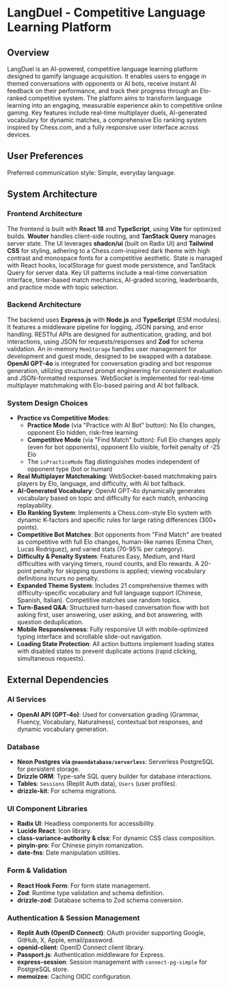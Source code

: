 # LangDuel - Competitive Language Learning Platform

## Overview
LangDuel is an AI-powered, competitive language learning platform designed to gamify language acquisition. It enables users to engage in themed conversations with opponents or AI bots, receive instant AI feedback on their performance, and track their progress through an Elo-ranked competitive system. The platform aims to transform language learning into an engaging, measurable experience akin to competitive online gaming. Key features include real-time multiplayer duels, AI-generated vocabulary for dynamic matches, a comprehensive Elo ranking system inspired by Chess.com, and a fully responsive user interface across devices.

## User Preferences
Preferred communication style: Simple, everyday language.

## System Architecture

### Frontend Architecture
The frontend is built with **React 18** and **TypeScript**, using **Vite** for optimized builds. **Wouter** handles client-side routing, and **TanStack Query** manages server state. The UI leverages **shadcn/ui** (built on Radix UI) and **Tailwind CSS** for styling, adhering to a Chess.com-inspired dark theme with high contrast and monospace fonts for a competitive aesthetic. State is managed with React hooks, localStorage for guest mode persistence, and TanStack Query for server data. Key UI patterns include a real-time conversation interface, timer-based match mechanics, AI-graded scoring, leaderboards, and practice mode with topic selection.

### Backend Architecture
The backend uses **Express.js** with **Node.js** and **TypeScript** (ESM modules). It features a middleware pipeline for logging, JSON parsing, and error handling. RESTful APIs are designed for authentication, grading, and bot interactions, using JSON for requests/responses and **Zod** for schema validation. An in-memory `MemStorage` handles user management for development and guest mode, designed to be swapped with a database. **OpenAI GPT-4o** is integrated for conversation grading and bot response generation, utilizing structured prompt engineering for consistent evaluation and JSON-formatted responses. WebSocket is implemented for real-time multiplayer matchmaking with Elo-based pairing and AI bot fallback.

### System Design Choices
- **Practice vs Competitive Modes**: 
  - **Practice Mode** (via "Practice with AI Bot" button): No Elo changes, opponent Elo hidden, risk-free learning
  - **Competitive Mode** (via "Find Match" button): Full Elo changes apply (even for bot opponents), opponent Elo visible, forfeit penalty of -25 Elo
  - The `isPracticeMode` flag distinguishes modes independent of opponent type (bot or human)
- **Real Multiplayer Matchmaking**: WebSocket-based matchmaking pairs players by Elo, language, and difficulty, with AI bot fallback.
- **AI-Generated Vocabulary**: OpenAI GPT-4o dynamically generates vocabulary based on topic and difficulty for each match, enhancing replayability.
- **Elo Ranking System**: Implements a Chess.com-style Elo system with dynamic K-factors and specific rules for large rating differences (300+ points).
- **Competitive Bot Matches**: Bot opponents from "Find Match" are treated as competitive with full Elo changes, human-like names (Emma Chen, Lucas Rodriguez), and varied stats (70-95% per category).
- **Difficulty & Penalty System**: Features Easy, Medium, and Hard difficulties with varying timers, round counts, and Elo rewards. A 20-point penalty for skipping questions is applied; viewing vocabulary definitions incurs no penalty.
- **Expanded Theme System**: Includes 21 comprehensive themes with difficulty-specific vocabulary and full language support (Chinese, Spanish, Italian). Competitive matches use random topics.
- **Turn-Based Q&A**: Structured turn-based conversation flow with bot asking first, user answering, user asking, and bot answering, with question deduplication.
- **Mobile Responsiveness**: Fully responsive UI with mobile-optimized typing interface and scrollable slide-out navigation.
- **Loading State Protection**: All action buttons implement loading states with disabled states to prevent duplicate actions (rapid clicking, simultaneous requests).

## External Dependencies

### AI Services
- **OpenAI API (GPT-4o)**: Used for conversation grading (Grammar, Fluency, Vocabulary, Naturalness), contextual bot responses, and dynamic vocabulary generation.

### Database
- **Neon Postgres via `@neondatabase/serverless`**: Serverless PostgreSQL for persistent storage.
- **Drizzle ORM**: Type-safe SQL query builder for database interactions.
- **Tables**: `Sessions` (Replit Auth data), `Users` (user profiles).
- **drizzle-kit**: For schema migrations.

### UI Component Libraries
- **Radix UI**: Headless components for accessibility.
- **Lucide React**: Icon library.
- **class-variance-authority & clsx**: For dynamic CSS class composition.
- **pinyin-pro**: For Chinese pinyin romanization.
- **date-fns**: Date manipulation utilities.

### Form & Validation
- **React Hook Form**: For form state management.
- **Zod**: Runtime type validation and schema definition.
- **drizzle-zod**: Database schema to Zod schema conversion.

### Authentication & Session Management
- **Replit Auth (OpenID Connect)**: OAuth provider supporting Google, GitHub, X, Apple, email/password.
- **openid-client**: OpenID Connect client library.
- **Passport.js**: Authentication middleware for Express.
- **express-session**: Session management with `connect-pg-simple` for PostgreSQL store.
- **memoizee**: Caching OIDC configuration.
